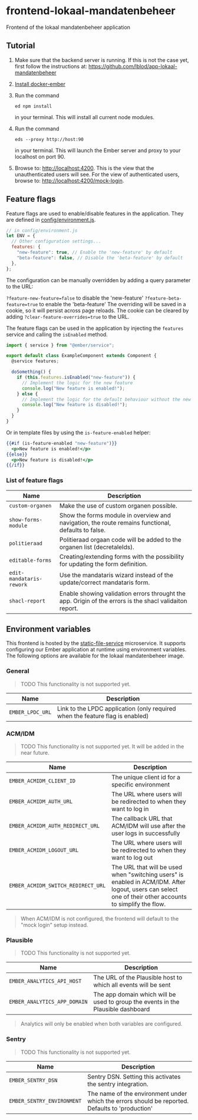 # frontend-lokaal-mandatenbeheer

Frontend of the lokaal mandatenbeheer application

## Tutorial

1. Make sure that the backend server is running. If this is not the case yet, first follow the instructions at: <https://github.com/lblod/app-lokaal-mandatenbeheer>

2. [Install docker-ember](https://github.com/madnificent/docker-ember)

3. Run the command

   ```
   ed npm install
   ```

   in your terminal. This will install all current node modules.

4. Run the command

   ```
   eds --proxy http://host:90
   ```

   in your terminal. This will launch the Ember server and proxy to your localhost on port 90.

5. Browse to: <http://localhost:4200>. This is the view that the unauthenticated users will see. For the view of authenticated users, browse to: <http://localhost:4200/mock-login>.

## Feature flags

Feature flags are used to enable/disable features in the application. They are defined in [config/environment.js](config/environment.js).

```javascript
// in config/environment.js
let ENV = {
  // Other configuration settings...
  features: {
    "new-feature": true, // Enable the 'new-feature' by default
    "beta-feature": false, // Disable the 'beta-feature' by default
  },
};
```

The configuration can be manually overridden by adding a query parameter to the URL:

`?feature-new-feature=false` to disable the 'new-feature'
`?feature-beta-feature=true` to enable the 'beta-feature'
The overriding will be saved in a cookie, so it will persist across page reloads. The cookie can be cleared by adding `?clear-feature-overrides=true` to the URL.

The feature flags can be used in the application by injecting the `features` service and calling the `isEnabled` method.

```javascript
import { service } from "@ember/service";

export default class ExampleComponent extends Component {
  @service features;

  doSomething() {
    if (this.features.isEnabled("new-feature")) {
      // Implement the logic for the new feature
      console.log("New feature is enabled!");
    } else {
      // Implement the logic for the default behaviour without the new feature
      console.log("New feature is disabled!");
    }
  }
}
```

Or in template files by using the `is-feature-enabled` helper:

```handlebars
{{#if (is-feature-enabled "new-feature")}}
  <p>New feature is enabled!</p>
{{else}}
  <p>New feature is disabled!</p>
{{/if}}
```

### List of feature flags

| Name                     | Description                                                                                             |
| ------------------------ | ------------------------------------------------------------------------------------------------------- |
| `custom-organen`         | Make the use of custom organen possible.                                                                |
| `show-forms-module`      | Show the forms module in overview and navigation, the route remains functional, defaults to false.      |
| `politieraad`            | Politieraad orgaan code will be added to the organen list (decretaleIds).                               |
| `editable-forms`         | Creating/extending forms with the possibility for updating the form definition.                         |
| `edit-mandataris-rework` | Use the mandataris wizard instead of the update/correct mandataris form.                                |
| `shacl-report`           | Enable showing validation errors throught the app. Origin of the errors is the shacl validaiton report. |

## Environment variables

This frontend is hosted by the [static-file-service](https://github.com/mu-semtech/static-file-service) microservice. It supports configuring our Ember application at runtime using environment variables. The following options are available for the lokaal mandatenbeheer image.

### General

> TODO This functionality is not supported yet.

| Name             | Description                                                                   |
| ---------------- | ----------------------------------------------------------------------------- |
| `EMBER_LPDC_URL` | Link to the LPDC application (only required when the feature flag is enabled) |

### ACM/IDM

> TODO This functionality is not supported yet. It will be added in the near future.

| Name                               | Description                                                                                                                                              |
| ---------------------------------- | -------------------------------------------------------------------------------------------------------------------------------------------------------- |
| `EMBER_ACMIDM_CLIENT_ID`           | The unique client id for a specific environment                                                                                                          |
| `EMBER_ACMIDM_AUTH_URL`            | The URL where users will be redirected to when they want to log in                                                                                       |
| `EMBER_ACMIDM_AUTH_REDIRECT_URL`   | The callback URL that ACM/IDM will use after the user logs in successfully                                                                               |
| `EMBER_ACMIDM_LOGOUT_URL`          | The URL where users will be redirected to when they want to log out                                                                                      |
| `EMBER_ACMIDM_SWITCH_REDIRECT_URL` | The URL that will be used when "switching users" is enabled in ACM/IDM. After logout, users can select one of their other accounts to simplify the flow. |

> When ACM/IDM is not configured, the frontend will default to the "mock login" setup instead.

### Plausible

> TODO This functionality is not supported yet.

| Name                         | Description                                                                      |
| ---------------------------- | -------------------------------------------------------------------------------- |
| `EMBER_ANALYTICS_API_HOST`   | The URL of the Plausible host to which all events will be sent                   |
| `EMBER_ANALYTICS_APP_DOMAIN` | The app domain which will be used to group the events in the Plausible dashboard |

> Analytics will only be enabled when both variables are configured.

### Sentry

> TODO This functionality is not supported yet.

| Name                       | Description                                                                                     |
| -------------------------- | ----------------------------------------------------------------------------------------------- |
| `EMBER_SENTRY_DSN`         | Sentry DSN. Setting this activates the sentry integration.                                      |
| `EMBER_SENTRY_ENVIRONMENT` | The name of the environment under which the errors should be reported. Defaults to 'production' |
